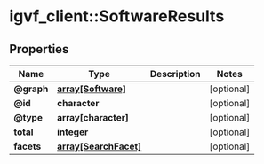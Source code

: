 # igvf_client::SoftwareResults


## Properties
Name | Type | Description | Notes
------------ | ------------- | ------------- | -------------
**@graph** | [**array[Software]**](Software.md) |  | [optional] 
**@id** | **character** |  | [optional] 
**@type** | **array[character]** |  | [optional] 
**total** | **integer** |  | [optional] 
**facets** | [**array[SearchFacet]**](SearchFacet.md) |  | [optional] 


